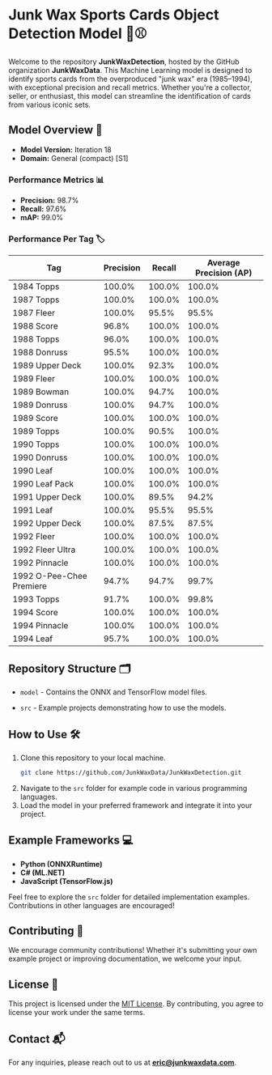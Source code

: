 # Junk Wax Sports Cards Object Detection Model 🎴⚾

Welcome to the repository **JunkWaxDetection**, hosted by the GitHub organization **JunkWaxData**. This Machine Learning model is designed to identify sports cards from the overproduced "junk wax" era (1985–1994), with exceptional precision and recall metrics. Whether you're a collector, seller, or enthusiast, this model can streamline the identification of cards from various iconic sets.

## Model Overview 🧠

- **Model Version:** Iteration 18
- **Domain:** General (compact) [S1]

### Performance Metrics 📊

- **Precision:** 98.7%
- **Recall:** 97.6%
- **mAP:** 99.0%

### Performance Per Tag 🏷️

| Tag                      | Precision | Recall | Average Precision (AP) |
| ------------------------ | --------- | ------ | ---------------------- |
| 1984 Topps               | 100.0%    | 100.0% | 100.0%                 |
| 1987 Topps               | 100.0%    | 100.0% | 100.0%                 |
| 1987 Fleer               | 100.0%    | 95.5%  | 95.5%                  |
| 1988 Score               | 96.8%     | 100.0% | 100.0%                 |
| 1988 Topps               | 96.0%     | 100.0% | 100.0%                 |
| 1988 Donruss             | 95.5%     | 100.0% | 100.0%                 |
| 1989 Upper Deck          | 100.0%    | 92.3%  | 100.0%                 |
| 1989 Fleer               | 100.0%    | 100.0% | 100.0%                 |
| 1989 Bowman              | 100.0%    | 94.7%  | 100.0%                 |
| 1989 Donruss             | 100.0%    | 94.7%  | 100.0%                 |
| 1989 Score               | 100.0%    | 100.0% | 100.0%                 |
| 1989 Topps               | 100.0%    | 90.5%  | 100.0%                 |
| 1990 Topps               | 100.0%    | 100.0% | 100.0%                 |
| 1990 Donruss             | 100.0%    | 100.0% | 100.0%                 |
| 1990 Leaf                | 100.0%    | 100.0% | 100.0%                 |
| 1990 Leaf Pack           | 100.0%    | 100.0% | 100.0%                 |
| 1991 Upper Deck          | 100.0%    | 89.5%  | 94.2%                  |
| 1991 Leaf                | 100.0%    | 95.5%  | 95.5%                  |
| 1992 Upper Deck          | 100.0%    | 87.5%  | 87.5%                  |
| 1992 Fleer               | 100.0%    | 100.0% | 100.0%                 |
| 1992 Fleer Ultra         | 100.0%    | 100.0% | 100.0%                 |
| 1992 Pinnacle            | 100.0%    | 100.0% | 100.0%                 |
| 1992 O-Pee-Chee Premiere | 94.7%     | 94.7%  | 99.7%                  |
| 1993 Topps               | 91.7%     | 100.0% | 99.8%                  |
| 1994 Score               | 100.0%    | 100.0% | 100.0%                 |
| 1994 Pinnacle            | 100.0%    | 100.0% | 100.0%                 |
| 1994 Leaf                | 95.7%     | 100.0% | 100.0%                 |

## Repository Structure 🗂

- `model` - Contains the ONNX and TensorFlow model files.

- `src` - Example projects demonstrating how to use the models.

## How to Use 🛠️

1. Clone this repository to your local machine.
   ```bash
   git clone https://github.com/JunkWaxData/JunkWaxDetection.git
   ```
2. Navigate to the `src` folder for example code in various programming languages.
3. Load the model in your preferred framework and integrate it into your project.

## Example Frameworks 💻

- **Python (ONNXRuntime)**
- **C# (ML.NET)**
- **JavaScript (TensorFlow\.js)**

Feel free to explore the `src` folder for detailed implementation examples. Contributions in other languages are encouraged!

## Contributing 🤝

We encourage community contributions! Whether it's submitting your own example project or improving documentation, we welcome your input.

## License 📄

This project is licensed under the [MIT License](LICENSE). By contributing, you agree to license your work under the same terms.

## Contact 📬

For any inquiries, please reach out to us at [**eric@junkwaxdata.com**](mailto\:eric@junkwaxdata.com).

